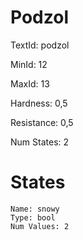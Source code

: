 # Podzol

TextId: podzol

MinId: 12

MaxId: 13

Hardness: 0,5

Resistance: 0,5


Num States: 2

# States
```
Name: snowy
Type: bool
Num Values: 2
```